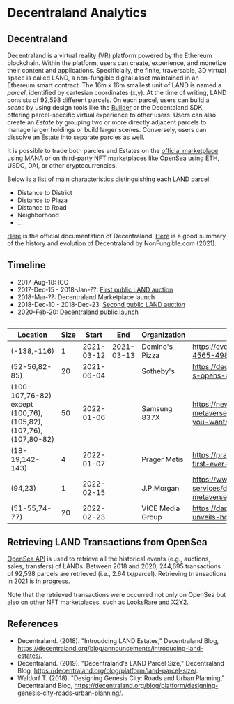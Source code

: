 # Decentraland Analytics

## Decentraland
Decentraland is a virtual reality (VR) platform powered by the Ethereum blockchain. Within the platform, users can create, experience, and monetize their content and applications. Specificially, the finite, traversable, 3D virtual space is called LAND, a non-fungible digital asset maintained in an Ethereum smart contract. The 16m x 16m smallest unit of LAND is named a _parcel_, identified by cartesian coordinates (x,y). At the time of writing, LAND consists of 92,598 different parcels. On each parcel, users can build a _scene_ by using design tools like the [Builder](https://builder.decentraland.org/) or the Decentaland SDK, offering parcel-specific virtual experience to other users. Users can also create an _Estate_ by grouping two or more directly adjacent parcels to manage larger holdings or build larger scenes. Conversely, users can dissolve an Estate into separate parcles as well.

It is possible to trade both parcles and Estates on the [official marketplace](https://market.decentraland.org/) using MANA or on third-party NFT marketplaces like OpenSea using ETH, USDC, DAI, or other cryptocurrencies.

Below is a list of main characteristics distinguishing each LAND parcel:
- Distance to District
- Distance to Plaza
- Distance to Road
- Neighborhood
- ...

[Here](https://docs.decentraland.org/decentraland/introduction/) is the official documentation of Decentraland.
[Here](https://nonfungible.com/blog/discovery-of-decentraland?utm_campaign=Weekly%20Newsletter&utm_medium=email&_hsmi=200553779&_hsenc=p2ANqtz-9qmLYq4OxVvb74c0vTQKXxIjKNx6QmgrTu_jEWgcpxIeCXBQG6twHvi2Wpc_xMnX6zVpHL9ORDqQ8u_FPl_OrF6pTq-g&utm_content=200553779&utm_source=hs_email) is a good summary of the history and evolution of Decentraland by NonFungible.com (2021).


## Timeline
- 2017-Aug-18: ICO
- 2017-Dec-15 - 2018-Jan-??: [First public LAND auction](https://medium.com/decentraland/the-terraform-event-is-around-the-corner-bdda6a2d4367)
- 2018-Mar-??: Decentraland Marketplace launch
- 2018-Dec-10 - 2018-Dec-23: [Second public LAND auction](https://decentraland.org/blog/announcements/the-decentraland-land-auction-has-started/)
- 2020-Feb-20: [Decentraland public launch](https://decentraland.org/blog/announcements/decentraland-announces-publich-launch/)


## 
| Location | Size | Start | End | Organization | Link |
| -- | -- | -- | -- | -- | -- |
| (-138,-116) | 1 | 2021-03-12 | 2021-03-13 | Domino's Pizza | https://events.decentraland.org/event/?id=9ad1f34a-4565-498d-bac5-835e9c6b6047 |
| (52-56,82-85) | 20 | 2021-06-04 | | Sotheby's | https://decentraland.org/blog/announcements/sotheby-s-opens-a-virtual-gallery-in-decentraland/ |
| (100-107,76-82)<br />except (100,76),(105,82),(107,76),(107,80-82)| 50 | 2022-01-06 | | Samsung 837X | https://news.samsung.com/us/samsung-837x-metaverse-customization-youmake-create-world-you-want/ |
| (18-19,142-143) | 4 | 2022-01-07 | | Prager Metis | https://pragermetis.com/news/prager-metis-opens-first-ever-cpa-firm-metaverse/ |
| (94,23) | 1 | 2022-02-15 | | J.P.Morgan | https://www.jpmorgan.com/content/dam/jpm/treasury-services/documents/opportunities-in-the-metaverse.pdf |
| (51-55,74-77) | 20 | 2022-02-23 | | VICE Media Group | https://dappradar.com/blog/vice-media-group-unveils-hq-in-decentraland |


## Retrieving LAND Transactions from OpenSea
[OpenSea API](https://docs.opensea.io/reference/api-overview) is used to retrieve all the historical events (e.g., auctions, sales, transfers) of LANDs. Between 2018 and 2020, 244,695 transactions of 92,598 parcels are retrieved (i.e., 2.64 tx/parcel). Retrieving trransactions in 2021 is in progress.

Note that the retrieved transactions were occurred not only on OpenSea but also on other NFT marketplaces, such as LooksRare and X2Y2.


## References
- Decentraland. (2018). "Introudcing LAND Estates," Decentraland Blog, https://decentraland.org/blog/announcements/introducing-land-estates/.
- Decentraland. (2019). "Decentraland's LAND Parcel Size," Decentraland Blog, https://decentraland.org/blog/platform/land-parcel-size/.
- Waldorf T. (2018). "Designing Genesis City: Roads and Urban Planning," Decentraland Blog, https://decentraland.org/blog/platform/designing-genesis-city-roads-urban-planning/.
